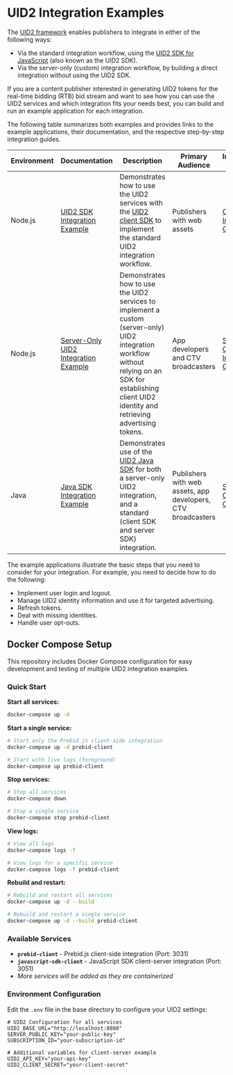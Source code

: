 # UID2 Integration Examples

The [UID2 framework](https://unifiedid.com/docs/intro) enables publishers to integrate in either of the following ways:

- Via the standard integration workflow, using the [UID2 SDK for JavaScript](https://unifiedid.com/docs/sdks/client-side-identity) (also known as the UID2 SDK).
- Via the server-only (custom) integration workflow, by building a direct integration without using the UID2 SDK.

If you are a content publisher interested in generating UID2 tokens for the real-time bidding (RTB) bid stream and want to see how you can use the UID2 services and which integration fits your needs best, you can build and run an example application for each integration.

The following table summarizes both examples and provides links to the example applications, their documentation, and the respective step-by-step integration guides.

| Environment | Documentation                                                                          | Description                                                                                                                                                                                                     | Primary Audience                                             | Integration Guide                                                                                                                                                                                                    |
|-------------|----------------------------------------------------------------------------------------|-----------------------------------------------------------------------------------------------------------------------------------------------------------------------------------------------------------------|--------------------------------------------------------------|----------------------------------------------------------------------------------------------------------------------------------------------------------------------------------------------------------------------|
| Node.js     | [UID2 SDK Integration Example](./publisher/standard/README.md)                         | Demonstrates how to use the UID2 services with the [UID2 client SDK](https://unifiedid.com/docs/sdks/client-side-identity) to implement the standard UID2 integration workflow. | Publishers with web assets                                   | [Client SDK Integration Guide](https://unifiedid.com/docs/guides/publisher-client-side)                                                                                              |
| Node.js     | [Server-Only UID2 Integration Example](https://github.com/UnifiedID2/uid2-examples/tree/main/publisher/server_only) | Demonstrates how to use the UID2 services to implement a custom (server-only) UID2 integration workflow without relying on an SDK for establishing client UID2 identity and retrieving advertising tokens.      | App developers and CTV broadcasters                          | [Server-Only UID2 Integration Guide](https://unifiedid.com/docs/guides/custom-publisher-integration)                                                                                 |
| Java        | [Java SDK Integration Example](./publisher/uid2-java-test-site/README.md)              | Demonstrates use of the [UID2 Java SDK](https://github.com/IABTechLab/uid2-client-java) for both a server-only UID2 integration, and a standard (client SDK and server SDK) integration.                        | Publishers with web assets, app developers, CTV broadcasters | [Server-Only](https://unifiedid.com/docs/guides/custom-publisher-integration); [Client SDK](https://unifiedid.com/docs/guides/publisher-client-side) |

The example applications illustrate the basic steps that you need to consider for your integration. For example, you need to decide how to do the following:
- Implement user login and logout.
- Manage UID2 identity information and use it for targeted advertising.
- Refresh tokens.
- Deal with missing identities.
- Handle user opt-outs.

## Docker Compose Setup

This repository includes Docker Compose configuration for easy development and testing of multiple UID2 integration examples.

### Quick Start

**Start all services:**
```bash
docker-compose up -d
```

**Start a single service:**
```bash
# Start only the Prebid.js client-side integration
docker-compose up -d prebid-client

# Start with live logs (foreground)
docker-compose up prebid-client
```

**Stop services:**
```bash
# Stop all services
docker-compose down

# Stop a single service
docker-compose stop prebid-client
```

**View logs:**
```bash
# View all logs
docker-compose logs -f

# View logs for a specific service
docker-compose logs -f prebid-client
```

**Rebuild and restart:**
```bash
# Rebuild and restart all services
docker-compose up -d --build

# Rebuild and restart a single service
docker-compose up -d --build prebid-client
```

### Available Services

- **`prebid-client`** - Prebid.js client-side integration (Port: 3031)
- **`javascript-sdk-client`** - JavaScript SDK client-server integration (Port: 3051)
- *More services will be added as they are containerized*

### Environment Configuration

Edit the `.env` file in the base directory to configure your UID2 settings:
```
# UID2 Configuration for all services
UID2_BASE_URL="http://localhost:8080"
SERVER_PUBLIC_KEY="your-public-key"
SUBSCRIPTION_ID="your-subscription-id"

# Additional variables for client-server example
UID2_API_KEY="your-api-key"
UID2_CLIENT_SECRET="your-client-secret"
```

